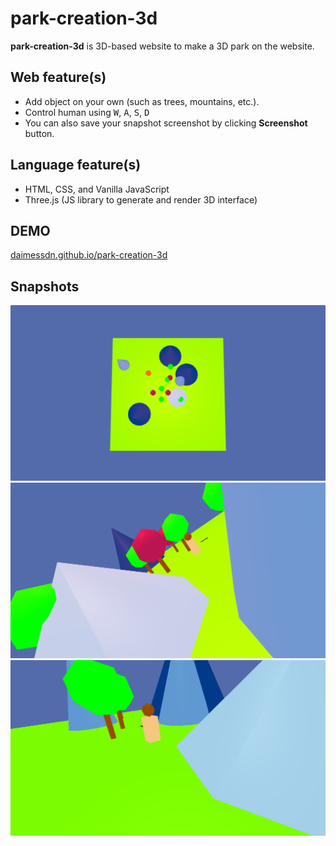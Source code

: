 # park-creation-3d

**park-creation-3d** is 3D-based website to make a 3D park on the website.

## Web feature(s)
- Add object on your own (such as trees, mountains, etc.).
- Control human using <kbd>W</kbd>, <kbd>A</kbd>, <kbd>S</kbd>, <kbd>D</kbd>
- You can also save your snapshot screenshot by clicking **Screenshot** button.

## Language feature(s)
- HTML, CSS, and Vanilla JavaScript
- Three.js (JS library to generate and render 3D interface)

## DEMO
[daimessdn.github.io/park-creation-3d](https://daimessdn.github.io/park-creation-3d)

## Snapshots
![screenshot 1](screenshots/screencapture-1391x777.png)
![screenshot 2](screenshots/screencapture-1391x777-1.png)
![screenshot 3](screenshots/screencapture-1391x777-2.png)